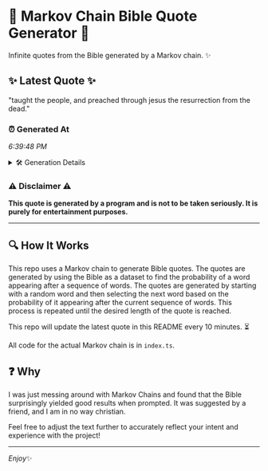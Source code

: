 # 📖 Markov Chain Bible Quote Generator 📖

Infinite quotes from the Bible generated by a Markov chain. ✨

## ✨ Latest Quote ✨
"taught the people, and preached through jesus the resurrection from the dead."

### ⏰ Generated At
*6:39:48 PM*

<details>
    <summary>🛠️ Generation Details</summary>
    <p>
        <strong>🌱 Seed:</strong> taught<br>
        <strong>🔄 Iterations:</strong> 11<br>
        <strong>📜 Context History:</strong><br>[ taught ]: the<br>[ taught, the ]: people,<br>[ taught, the, people, ]: and<br>[ taught, the, people,, and ]: preached<br>[ taught, the, people,, and, preached ]: through<br>[ taught, the, people,, and, preached, through ]: jesus<br>[ the, people,, and, preached, through, jesus ]: the<br>[ people,, and, preached, through, jesus, the ]: resurrection<br>[ and, preached, through, jesus, the, resurrection ]: from<br>[ preached, through, jesus, the, resurrection, from ]: the<br>[ through, jesus, the, resurrection, from, the ]: dead.<br>
    </p>
</details>

### ⚠️ Disclaimer ⚠️
**This quote is generated by a program and is not to be taken seriously. It is purely for entertainment purposes.**

---

## 🔍 How It Works

This repo uses a Markov chain to generate Bible quotes. The quotes are generated by using the Bible as a dataset to find the probability of a word appearing after a sequence of words. The quotes are generated by starting with a random word and then selecting the next word based on the probability of it appearing after the current sequence of words. This process is repeated until the desired length of the quote is reached.

This repo will update the latest quote in this README every 10 minutes. ⏳

All code for the actual Markov chain is in `index.ts`.

## ❓ Why

I was just messing around with Markov Chains and found that the Bible surprisingly yielded good results when prompted. 
It was suggested by a friend, and I am in no way christian.

Feel free to adjust the text further to accurately reflect your intent and experience with the project!

---

*Enjoy*✨
